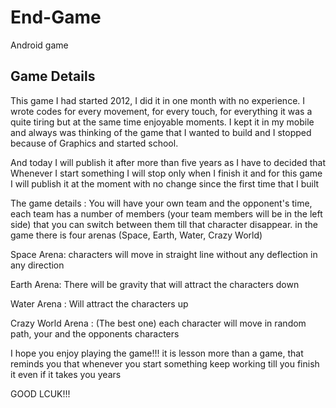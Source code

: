 # End-Game
Android game

## Game Details
This game I had started 2012, I did it in one month with no experience.
I wrote codes for every movement, for every touch, for everything it was a quite tiring but at the same time enjoyable moments.
I kept it in my mobile and always was thinking of the game that I wanted to build and I stopped because of Graphics and started school.

And today I will publish it after more than five years as I have to decided that Whenever I start something I will stop only when I finish it and for this game I will publish it at the moment with no change since the first time that I built

The game details :
You will have your own team and the opponent's time, each team has a number of members (your team members will be in the left side) that you can switch between them till that character disappear.
in the game there is four arenas (Space, Earth, Water, Crazy World)

Space Arena:
characters will move in straight line without any deflection in any direction

Earth Arena:
There will be gravity that will attract the characters down

Water Arena :
Will attract the characters up 

Crazy World Arena :
(The best one) each character will move in random path, your and the opponents characters 


I hope you enjoy playing the game!!!
it is lesson more than a game, that reminds you that whenever you start something keep working till you finish it even if it takes you years

GOOD LCUK!!!
